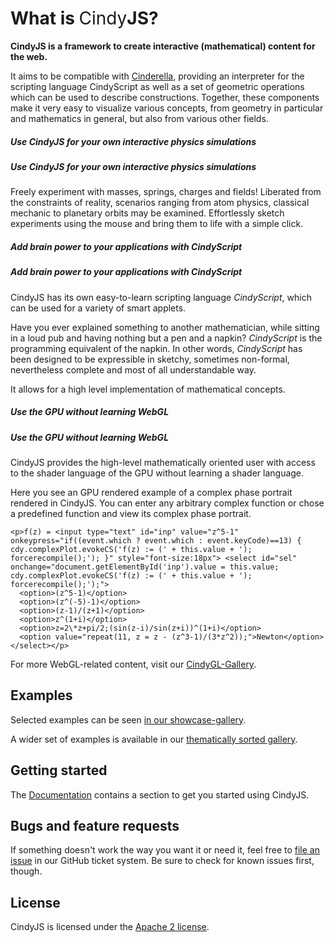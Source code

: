 # What is <span style="font-weight:400">Cindy</span><span style="font-weight:700">JS</span>?

**CindyJS is a framework to create interactive
(mathematical) content for the web.**

It aims to be compatible with [Cinderella](http://cinderella.de/),
providing an interpreter for the scripting language CindyScript
as well as a set of geometric operations which can be used to describe
constructions.
Together, these components make it very easy to visualize various
concepts, from geometry in particular and mathematics in general,
but also from various other fields.

<div class="examplel">
  <h5>Use CindyJS for your own interactive physics simulations</h5>
  <div id="Bouncer" class="example"></div>
  <div>
    <h5>Use CindyJS for your own interactive physics simulations</h5>
    Freely experiment with masses, springs, charges
    and fields! Liberated from the constraints of
    reality, scenarios ranging from atom physics,
    classical mechanic to planetary orbits may be
    examined. Effortlessly sketch experiments using
    the mouse and bring them to life with a simple
    click.
  </div>
</div>

<div class="exampler">
  <h5>Add brain power to your applications with <i>CindyScript</i></h5>
  <div id="Tree" class="example"></div>
  <div>
    <h5>Add brain power to your applications with <i>CindyScript</i></h5>
    <p>CindyJS has its own easy-to-learn scripting language <i>CindyScript</i>, which can be used for a variety of smart applets.</p>
    <p>Have you ever explained something to another mathematician, while sitting in
    a loud pub and having nothing but a pen and a napkin?
    <i>CindyScript</i> is the programming equivalent of the napkin. In other words, <i>CindyScript</i> has been designed to be expressible in sketchy, sometimes non-formal, nevertheless complete
    and most of all understandable way.</p>
    <p>It allows for a high level implementation of mathematical concepts.</p>
  </div>
</div>


<div class="examplel">
  <h5>Use the GPU without learning WebGL</h5>
  <div id="ComplexPlot" class="example"></div>
  <div>
    <h5>Use the GPU without learning WebGL</h5>
    <p>CindyJS provides the high-level mathematically oriented user with access to the shader language of the GPU without learning a shader language.</p>
    <p>Here you see an GPU rendered example of a complex phase portrait rendered in CindyJS. You can enter any arbitrary complex function or chose a predefined  function and view its complex phase portrait.</p>

    <p>f(z) = <input type="text" id="inp" value="z^5-1"  onkeypress="if((event.which ? event.which : event.keyCode)==13) { cdy.complexPlot.evokeCS('f(z) := (' + this.value + '); forcerecompile();'); }" style="font-size:18px"> <select id="sel" onchange="document.getElementById('inp').value = this.value; cdy.complexPlot.evokeCS('f(z) := (' + this.value + '); forcerecompile();');">
      <option>(z^5-1)</option>
      <option>(z^(-5)-1)</option>
      <option>(z-1)/(z+1)</option>
      <option>z^(1+i)</option>
      <option>z=2\*z+pi/2;(sin(z-i)/sin(z+i))^(1+i)</option>
      <option value="repeat(11, z = z - (z^3-1)/(3*z^2));">Newton</option>
    </select></p>
  <p>For more WebGL-related content, visit our <a href="/gallery/cindygl/">CindyGL-Gallery</a>.</p>
</div></div>




## Examples

Selected examples can be seen [in our showcase-gallery](/gallery/main/).

A wider set of examples is available in our [thematically sorted gallery](/gallery/).

## Getting started

The [Documentation](/docs/) contains a section to get you started
using CindyJS.

## Bugs and feature requests

If something doesn't work the way you want it or need it,
feel free to [file an issue](https://github.com/CindyJS/CindyJS/issues)
in our GitHub ticket system.
Be sure to check for known issues first, though.

## License

CindyJS is licensed under the
[Apache 2 license](/license.html).

<script type="text/javascript" src="/dist/v0.7/Cindy.js"></script>
<script type="text/javascript" src="/dist/v0.7/CindyGL.js"></script>

<script type="text/javascript">
var cdy = {
  tree: CindyJS.newInstance({
    scripts: "tree*",
    geometry: [
      { name: "A", type: "Free", pos: [0, -1.75], color: [1, 0, 0], pinned: false, size: 6, alpha: .3 },
      { name: "B", type: "Free", pos: [0, -.8], color: [1, 0, 0], pinned: false, size: 6, alpha: .3 },
      { name: "C", type: "Free", pos: [-.34, -.18], color: [1, 0, 0], pinned: false, size: 6, alpha: .3 },
      { name: "D", type: "Free", pos: [.34, -.18], color: [1, 0, 0], pinned: false, size: 6, alpha: .3 }
    ],
    animation: { autoplay: true },
    ports: [{
      id: "Tree",
      width: 300,
      height: 300,
      transform: [{ visibleRect: [-3, -2.5, 3, 3.5] }]
    }]
  }),
  bouncer: CindyJS.newInstance({
    defaultAppearance: { dimDependent: 0.7 },
    movescript: "csmove",
    initscript: "init",
    geometry: [
      { name: "A", type: "Free", pos: [-5, 5], color: [1, .5, .5] },
      { name: "B", type: "Free", pos: [-9, 7], color: [0, 0, 0], size: 3 },
      { name: "C", type: "Free", pos: [-7, -8], color: [0, 0, 0], size: 3 },
      { name: "D", type: "Free", pos: [7, -8], color: [0, 0, 0], size: 3 },
      { name: "E", type: "Free", pos: [9, 7], color: [0, 0, 0], size: 3 },
      { name: "F", type: "Free", pos: [-3, -4], color: [0, 0, 0], size: 3 },
      { name: "G", type: "Free", pos: [1, -2], color: [0, 0, 0], size: 3 },
      { name: "a", type: "Segment", args: ["B", "C"], color: [0, 0, 0], size: 1 },
      { name: "b", type: "Segment", args: ["C", "D"], color: [0, 0, 0], size: 1 },
      { name: "c", type: "Segment", args: ["D", "E"], color: [0, 0, 0], size: 1 },
      { name: "d", type: "Segment", args: ["F", "G"], color: [0, 0, 0], size: 1 }
    ],
    behavior: [
      { behavior: { type: "Environment", gravity: -.2 } },
      { name: "A", behavior: { type: "Mass", friction: 0.0, vx: 0.3 } },
      { name: "a", behavior: { type: "Bouncer" } },
      { name: "b", behavior: { type: "Bouncer" } },
      { name: "c", behavior: { type: "Bouncer" } },
      { name: "d", behavior: { type: "Bouncer" } }
    ],
    autoplay: true,
    ports: [{
      id: "Bouncer",
      width: 300,
      height: 300,
      transform: [{ visibleRect: [-10, -10, 10, 10] }]
    }]
  }),
  complexPlot: CindyJS.newInstance({
    ports: [{
      id: "ComplexPlot",
      width: 300,
      height: 300,
      transform: [{ visibleRect: [-1.5, -1.5, 1.5, 1.5] }]
    }],
    scripts: "complex*",
    geometry: [],
    animation: { autoplay: true },
    use: ["CindyGL"]
  })
};


var doingsth = false;

document.addEventListener('DOMContentLoaded', function(event) {
  updateVisibility();
});

window.addEventListener('scroll', function(e) {
  if (!doingsth) {
    window.requestAnimationFrame(function() {
      updateVisibility();
      doingsth = false;
    }, 10); //10 ms delay
  }
  doingsth = true;
});


function updateVisibility() {
  for (var i in cdy) {
    var rect = document.getElementById(cdy[i].config.ports[0].id)
      .getBoundingClientRect();
    if (rect.bottom >= 0 && rect.top <= window.innerHeight) { //rect is visible
      if (!cdy[i].started) {
        cdy[i].startup();
        cdy[i].started = true;
      }
      cdy[i].play();
    } else {
      if (cdy[i].started) cdy[i].pause();
    }
  }
}

</script>


<script id="treeinit" type="text/x-cindyscript">
  N = 5;
  imagetime = 1.8; //time for a single image to be displayed
  forall(0..N-1,
    createimage("tree"+#, 600, 600); //supersampling
  );
  forall(0..1,
    createimage("out"+#, 600, 600);
  );
  it = 1;
  o1(it) := "tree" + mod(it - 1, N);
  o2(it) := "tree" + mod(floor(it - 2 - (N-3)*random()), N);
  rp() := ((random(), random()) - (.5, .5))*.25;
  
  L = (-3,-2.5);
  R = (3,-2.5);
  
  lastsecond = -1;
  cnt = 0;
</script>

<script id="treedraw" type="text/x-cindyscript">
  if(cnt < 10,
    it = mod(it + 1, N);

    f1 = map(A, B, B, C + rp());
    f2 = map(A, B, B, D + rp());
    
    clearimage("tree"+it);
    canvas(L, R, "tree"+it,
      draw(A, B, color->[0,0,0], size->13);
      drawimage(f1*L.homog, f1*R.homog, o1(it), alpha->.55+random()/2);
      drawimage(f2*L.homog, f2*R.homog, o2(it), alpha->.55+random()/2);
    );
  );
  
  m = mod(floor(seconds()/imagetime),2);
  
  if(floor(seconds()/imagetime) > lastsecond,
    clearimage("out"+m);
    canvas(L, R, "out"+m, drawimage(L, R, "tree" + it));
    lastsecond = floor(seconds()/imagetime);
    cnt = 0;
  );
  f = (1-cos(mod(seconds()/imagetime, 1)*pi))*.5;
  drawimage(L, R, "out" + m, alpha -> f);
  drawimage(L, R, "out" + (1-m), alpha -> (1-f));
</script>

<script id='init' type='text/x-cindyscript'>
l=[];

</script>

<script id='csmove' type='text/x-cindyscript'>
l=l++[A.xy];
if(length(l)>80,l=apply(2..length(l),l_#));
damp=.95;
al=damp^(length(l));
forall(1..length(l),
draw(l_#,alpha->al,color->(1,.5,.5),size->7*al);
al=al/damp);
</script>


<script id="complexinit" type="text/x-cindyscript">
f(z) := z^5-1;

t0 = seconds();
</script>
<script id="complexdraw" type="text/x-cindyscript">
hsvToRGB(h, s, v) := (
  regional(j, p, q, t, f);
  
  h = (h-floor(h))*6;
  
  j = floor(h);
  f = h - j;
  
  p = 1 - s;
  q = 1 - s*f;
  t = 1 - s*(1-f);

  if(j == 0, [1, t, p],
  if(j == 1, [q, 1, p],
  if(j == 2, [p, 1, t],
  if(j == 3, [p, q, 1],
  if(j == 4, [t, p, 1],
  if(j == 5, [1, p, q]))))))*v
);


time = t0-seconds();


color(z) := ( //what color should be given to a complex number z?
  regional(n, grey1, grey2);
  
  n = 12;
  z = log(z)/2/pi + i*time*.1;
  
  zfract = n*z - floor(n*z); //value of n*z in C mod Z[i]
  
  grey1 = im(zfract);
  grey2 = 1;//re(zfract);
  
  hsvToRGB(im(z), 1., .5+.5*re(sqrt(grey1*grey2)))
);

colorplot(
  z = complex(#);
  color(f(z))
);
</script>
